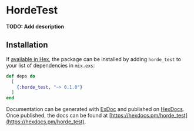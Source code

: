 # HordeTest

**TODO: Add description**

## Installation

If [available in Hex](https://hex.pm/docs/publish), the package can be installed
by adding `horde_test` to your list of dependencies in `mix.exs`:

```elixir
def deps do
  [
    {:horde_test, "~> 0.1.0"}
  ]
end
```

Documentation can be generated with [ExDoc](https://github.com/elixir-lang/ex_doc)
and published on [HexDocs](https://hexdocs.pm). Once published, the docs can
be found at [https://hexdocs.pm/horde_test](https://hexdocs.pm/horde_test).

